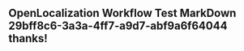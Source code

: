 <properties
ms.topic="hero-topic"
ms.test1="hero-topic"
ms.test2="test"/>


## OpenLocalization Workflow Test MarkDown 29bff8c6-3a3a-4ff7-a9d7-abf9a6f64044 thanks!



<!--HONumber=Aug16_HO4-->


